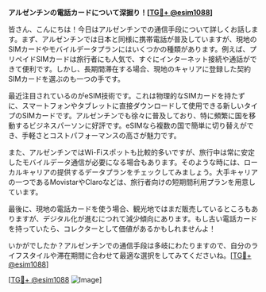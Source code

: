 **アルゼンチンの電話カードについて深掘り！[[TG💪+ @esim1088](https://t.me/s/esim1088)]**

皆さん、こんにちは！今日はアルゼンチンでの通信手段について詳しくお話します。まず、アルゼンチンでは日本と同様に携帯電話が普及していますが、現地のSIMカードやモバイルデータプランにはいくつかの種類があります。例えば、プリペイドSIMカードは旅行者にも人気で、すぐにインターネット接続や通話ができて便利です。しかし、長期間滞在する場合、現地のキャリアに登録した契約SIMカードを選ぶのも一つの手です。

最近注目されているのがeSIM技術です。これは物理的なSIMカードを持たずに、スマートフォンやタブレットに直接ダウンロードして使用できる新しいタイプのSIMカードです。アルゼンチンでも徐々に普及しており、特に頻繁に国を移動するビジネスパーソンに好評です。eSIMなら複数の国で簡単に切り替えができ、手軽さとコストパフォーマンスの高さが魅力です。

また、アルゼンチンではWi-Fiスポットも比較的多いですが、旅行中は常に安定したモバイルデータ通信が必要になる場合もあります。そのような時には、ローカルキャリアの提供するデータプランをチェックしてみましょう。大手キャリアの一つであるMovistarやClaroなどは、旅行者向けの短期間利用プランを用意しています。

最後に、現地の電話カードを使う場合、観光地ではまだ販売しているところもありますが、デジタル化が進むにつれて減少傾向にあります。もし古い電話カードを持っていたら、コレクターとして価値があるかもしれませんよ！

いかがでしたか？アルゼンチンでの通信手段は多岐にわたりますので、自分のライフスタイルや滞在期間に合わせて最適な選択をしてみてくださいね。[[TG💪+ @esim1088](https://t.me/s/esim1088)]

[[TG💪+ @esim1088](https://t.me/s/esim1088) ![Image](https://i.postimg.cc/Y0z9fWf4/image.png)]